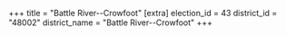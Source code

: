 +++
title = "Battle River--Crowfoot"
[extra]
election_id = 43
district_id = "48002"
district_name = "Battle River--Crowfoot"
+++
